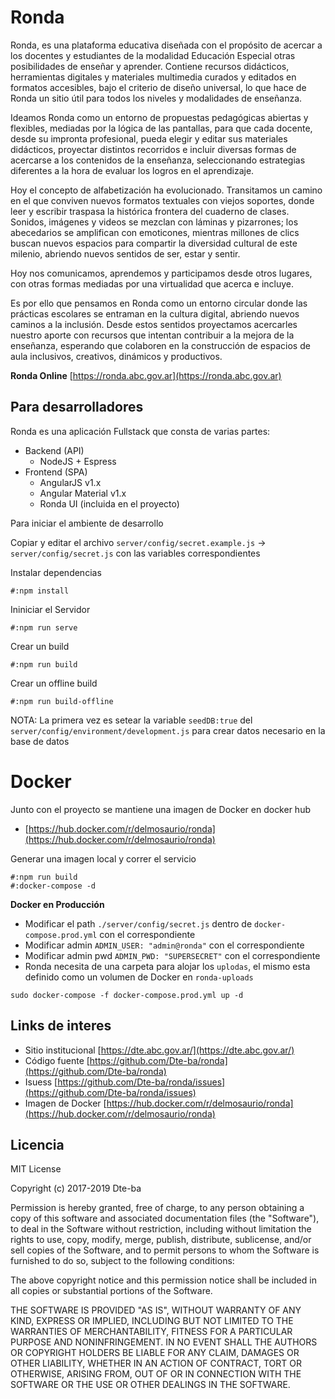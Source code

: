 # Ronda

Ronda, es una plataforma educativa diseñada con el propósito de acercar a los docentes y estudiantes de la modalidad Educación Especial otras posibilidades de enseñar y aprender. Contiene recursos didácticos, herramientas digitales y materiales multimedia curados y editados en formatos accesibles, bajo el criterio de diseño universal, lo que hace de Ronda un sitio útil para todos los niveles y modalidades de enseñanza.

Ideamos Ronda como un entorno de propuestas pedagógicas abiertas y flexibles, mediadas por la lógica de las pantallas, para que cada docente, desde su impronta profesional, pueda elegir y editar sus materiales didácticos, proyectar distintos recorridos e incluir diversas formas de acercarse a los contenidos de la enseñanza, seleccionando estrategias diferentes a la hora de evaluar los logros en el aprendizaje.

Hoy el concepto de alfabetización ha evolucionado. Transitamos un camino en el que conviven nuevos formatos textuales con viejos soportes, donde leer y escribir traspasa la histórica frontera del cuaderno de clases. Sonidos, imágenes y videos se mezclan con láminas y pizarrones; los abecedarios se amplifican con emoticones, mientras millones de clics buscan nuevos espacios para compartir la diversidad cultural de este milenio, abriendo nuevos sentidos de ser, estar y sentir.

Hoy nos comunicamos, aprendemos y participamos desde otros lugares, con otras formas mediadas por una virtualidad que acerca e incluye.

Es por ello que pensamos en Ronda como un entorno circular donde las prácticas escolares se entraman en la cultura digital, abriendo nuevos caminos a la inclusión. Desde estos sentidos proyectamos acercarles nuestro aporte con recursos que intentan contribuir a la mejora de la enseñanza, esperando que colaboren en la construcción de espacios de aula inclusivos, creativos, dinámicos y productivos.

**Ronda Online** [https://ronda.abc.gov.ar](https://ronda.abc.gov.ar)

## Para desarrolladores

Ronda es una aplicación Fullstack que consta de varias partes:

 - Backend (API)
   - NodeJS + Espress
 - Frontend (SPA)
   - AngularJS v1.x
   - Angular Material v1.x
   - Ronda UI (incluida en el proyecto)

Para iniciar el ambiente de desarrollo

Copiar y editar el archivo `server/config/secret.example.js` -> `server/config/secret.js` con las variables correspondientes

Instalar dependencias

```
#:npm install
```

Ininiciar el Servidor

```
#:npm run serve
```

Crear un build

```
#:npm run build
```

Crear un offline build

```
#:npm run build-offline
```

NOTA: La primera vez es setear la variable `seedDB:true` del `server/config/environment/development.js` para crear datos necesario en la base de datos

# Docker

Junto con el proyecto se mantiene una imagen de Docker en docker hub

 - [https://hub.docker.com/r/delmosaurio/ronda](https://hub.docker.com/r/delmosaurio/ronda)

Generar una imagen local y correr el servicio

```
#:npm run build
#:docker-compose -d
```

**Docker en Producción**

- Modificar el path `./server/config/secret.js` dentro de `docker-compose.prod.yml` con el correspondiente
- Modificar admin `ADMIN_USER: "admin@ronda"` con el correspondiente
- Modificar admin pwd `ADMIN_PWD: "SUPERSECRET"` con el correspondiente
- Ronda necesita de una carpeta para alojar los `uplodas`, el mismo esta definido como un volumen de Docker en `ronda-uploads`

```
sudo docker-compose -f docker-compose.prod.yml up -d
```

## Links de interes

 - Sitio institucional [https://dte.abc.gov.ar/](https://dte.abc.gov.ar/)
 - Código fuente [https://github.com/Dte-ba/ronda](https://github.com/Dte-ba/ronda)
 - Isuess [https://github.com/Dte-ba/ronda/issues](https://github.com/Dte-ba/ronda/issues)
 - Imagen de Docker [https://hub.docker.com/r/delmosaurio/ronda](https://hub.docker.com/r/delmosaurio/ronda)

## Licencia

MIT License

Copyright (c) 2017-2019 Dte-ba

Permission is hereby granted, free of charge, to any person obtaining a copy
of this software and associated documentation files (the "Software"), to deal
in the Software without restriction, including without limitation the rights
to use, copy, modify, merge, publish, distribute, sublicense, and/or sell
copies of the Software, and to permit persons to whom the Software is
furnished to do so, subject to the following conditions:

The above copyright notice and this permission notice shall be included in all
copies or substantial portions of the Software.

THE SOFTWARE IS PROVIDED "AS IS", WITHOUT WARRANTY OF ANY KIND, EXPRESS OR
IMPLIED, INCLUDING BUT NOT LIMITED TO THE WARRANTIES OF MERCHANTABILITY,
FITNESS FOR A PARTICULAR PURPOSE AND NONINFRINGEMENT. IN NO EVENT SHALL THE
AUTHORS OR COPYRIGHT HOLDERS BE LIABLE FOR ANY CLAIM, DAMAGES OR OTHER
LIABILITY, WHETHER IN AN ACTION OF CONTRACT, TORT OR OTHERWISE, ARISING FROM,
OUT OF OR IN CONNECTION WITH THE SOFTWARE OR THE USE OR OTHER DEALINGS IN THE
SOFTWARE.
